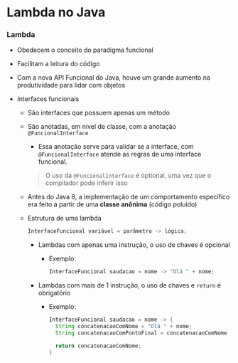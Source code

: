 # Lambda no Java

### Lambda

* Obedecem o conceito do paradigma funcional

* Facilitam a leitura do código

* Com a nova API Funcional do Java, houve um grande aumento na produtividade para lidar com objetos 

* Interfaces funcionais

  * São interfaces que possuem apenas um método

  * São anotadas, em nível de classe, com a anotação `@FuncionalInterface`

    * Essa anotação serve para validar se a interface, com `@FuncionalInterface` atende as regras de uma interface funcional.

    > O uso da `@FuncionalInterface` é optional, uma vez que o compilador pode inferir isso

  * Antes do Java 8, a implementação de um comportamento específico era feito a partir de uma **classe anônima** (código poluído)

  * Estrutura de uma lambda

    ```java
    InterfaceFuncional variável = parâmetro -> lógica;
    ```

    * Lambdas com apenas uma instrução, o uso de chaves é opcional
        
      * Exemplo:

        ```java
        InterfaceFuncional saudacao = nome -> "Olá " + nome;
        ```

    * Lambdas com mais de 1 instrução, o uso de chaves e `return` é obrigatório

      * Exemplo:

        ```java
        InterfaceFuncional saudacao = nome -> {
          String concatenacaoComNome = "Olá " + nome;
          String concatenacaoComPontoFinal = concatenacaoComNome + ".";

          return concatenacaoComNome;
        }
        ```